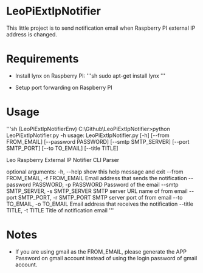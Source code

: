 LeoPiExtIpNotifier
==================
This little project is to send notification email when Raspberry PI external IP address is changed.

Requirements
============
+ Install lynx on Raspberry PI: 
'''sh
sudo apt-get install lynx
'''

+ Setup port forwarding on Raspberry PI

Usage
=====
'''sh
(LeoPiExtIpNotifierEnv) C:\Github\LeoPiExtIpNotifier>python LeoPiExtIpNotifier.py -h
usage: LeoPiExtIpNotifier.py [-h] [--from FROM_EMAIL] [--password PASSWORD]
                             [--smtp SMTP_SERVER] [--port SMTP_PORT]
                             [--to TO_EMAIL] [--title TITLE]

Leo Raspberry External IP Notifier CLI Parser

optional arguments:
  -h, --help            show this help message and exit
  --from FROM_EMAIL, -f FROM_EMAIL
                        Email address that sends the notification
  --password PASSWORD, -p PASSWORD
                        Password of the email
  --smtp SMTP_SERVER, -s SMTP_SERVER
                        SMTP server URL name of from email
  --port SMTP_PORT, -r SMTP_PORT
                        SMTP server port of from email
  --to TO_EMAIL, -o TO_EMAIL
                        Email address that receives the notification
  --title TITLE, -t TITLE
                        Title of notification email
'''

Notes
=====
+ If you are using gmail as the FROM_EMAIL, please generate the APP Password on gmail account instead of using the login
 password of gmail account.


